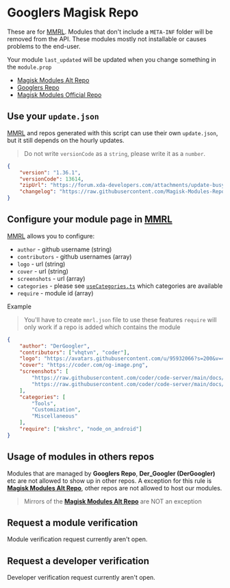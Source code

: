 [MMRL]: https://github.com/DerGoogler/MMRL

# Googlers Magisk Repo

These are for [MMRL][MMRL]. Modules that don't include a `META-INF` folder will be removed from the API. These modules mostly not installable or causes problems to the end-user.

Your module `last_updated` will be updated when you change something in the `module.prop`

- [Magisk Modules Alt Repo](https://api.mmrl.dergoogler.com/magisk/mmar.json)
- [Googlers Repo](https://api.mmrl.dergoogler.com/magisk/gmr.json)
- [Magisk Modules Official Repo](https://api.mmrl.dergoogler.com/magisk/mmr.json)

## Use your `update.json`

[MMRL][MMRL] and repos generated with this script can use their own `update.json`, but it still depends on the hourly updates.

> Do not write `versionCode` as a `string`, please write it as a `number`.

```json
{
    "version": "1.36.1",
    "versionCode": 13614,
    "zipUrl": "https://forum.xda-developers.com/attachments/update-busybox-installer-v1-36-1-all-signed-zip.6000117/",
    "changelog": "https://raw.githubusercontent.com/Magisk-Modules-Repo/busybox-ndk/master/README.md"
}
```

## Configure your module page in [MMRL][MMRL]

[MMRL][MMRL] allows you to configure:

- `author` - github username (string)
- `contributors` - github usernames (array)
- `logo` - url (string)
- `cover` - url (string)
- `screenshots` - url (array)
- `categories` - please see [`useCategories.ts`](https://github.com/DerGoogler/MMRL/blob/master/Website/src/hooks/useCategories.ts) which categories are available
- `require` - module id (array)

Example

> You'll have to create `mmrl.json` file to use these features
> `require` will only work if a repo is added which contains the module

```json
{
    "author": "DerGoogler",
    "contributors": ["vhqtvn", "coder"],
    "logo": "https://avatars.githubusercontent.com/u/95932066?s=200&v=4",
    "cover": "https://coder.com/og-image.png",
    "screenshots": [
        "https://raw.githubusercontent.com/coder/code-server/main/docs/assets/screenshot-1.png",
        "https://raw.githubusercontent.com/coder/code-server/main/docs/assets/screenshot-2.png"
    ],
    "categories": [
        "Tools",
        "Customization",
        "Miscellaneous"
    ],
    "require": ["mkshrc", "node_on_android"]
}
```

## Usage of modules in others repos

Modules that are managed by **Googlers Repo**, **Der_Googler (DerGoogler)** etc are not allowed to show up in other repos. A exception for this rule is [**Magisk Modules Alt Repo**](https://github.com/Magisk-Modules-Alt-Repo), other repos are not allowed to host our modules.

> Mirrors of the [**Magisk Modules Alt Repo**](https://github.com/Magisk-Modules-Alt-Repo) are NOT an exception

## Request a module verification

Module verification request currently aren't open.

## Request a developer verification

Developer verification request currently aren't open.
